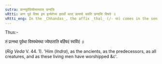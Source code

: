 ```yaml
---
sutra: प्रत्नपूर्वविश्वेमात्थाल् छन्दसि
vRtti: प्रत्न पूर्व विश्व इम इत्येतेभ्य इवार्थे थाल् प्रत्ययो भवति छन्दसि विषये ॥
vRtti_eng: In the _Chhandas_, the affix _thal_ (/- था) comes in the sense of 'like this', after _pratna_, _purva_, _visva_, and _ima_ (_idam_).
---
```

Thus:-

तं प्रत्नथा पूर्वथा विश्वथेमथा ज्येष्ठताति बर्हिषदं स्वर्विदं ॥

(_Rig_ _Veda_ V. 44. 1). 'Him (_Indra_), as the ancients, as the predecessors, as all creatures, and as these living men have worshipped &c'.
